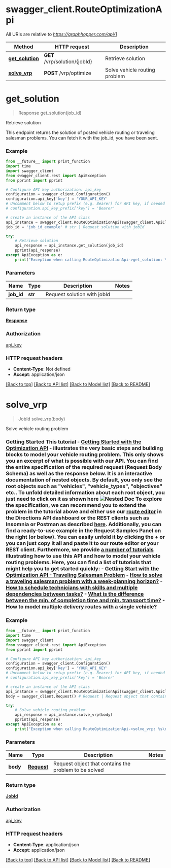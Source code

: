 # swagger_client.RouteOptimizationApi

All URIs are relative to *https://graphhopper.com/api/1*

Method | HTTP request | Description
------------- | ------------- | -------------
[**get_solution**](RouteOptimizationApi.md#get_solution) | **GET** /vrp/solution/{jobId} | Retrieve solution
[**solve_vrp**](RouteOptimizationApi.md#solve_vrp) | **POST** /vrp/optimize | Solve vehicle routing problem

# **get_solution**
> Response get_solution(job_id)

Retrieve solution

This endpoint returns the solution of posted vehicle routing or traveling salesman problems. You can fetch it with the job_id, you have been sent. 

### Example
```python
from __future__ import print_function
import time
import swagger_client
from swagger_client.rest import ApiException
from pprint import pprint

# Configure API key authorization: api_key
configuration = swagger_client.Configuration()
configuration.api_key['key'] = 'YOUR_API_KEY'
# Uncomment below to setup prefix (e.g. Bearer) for API key, if needed
# configuration.api_key_prefix['key'] = 'Bearer'

# create an instance of the API class
api_instance = swagger_client.RouteOptimizationApi(swagger_client.ApiClient(configuration))
job_id = 'job_id_example' # str | Request solution with jobId

try:
    # Retrieve solution
    api_response = api_instance.get_solution(job_id)
    pprint(api_response)
except ApiException as e:
    print("Exception when calling RouteOptimizationApi->get_solution: %s\n" % e)
```

### Parameters

Name | Type | Description  | Notes
------------- | ------------- | ------------- | -------------
 **job_id** | **str**| Request solution with jobId | 

### Return type

[**Response**](Response.md)

### Authorization

[api_key](../README.md#api_key)

### HTTP request headers

 - **Content-Type**: Not defined
 - **Accept**: application/json

[[Back to top]](#) [[Back to API list]](../README.md#documentation-for-api-endpoints) [[Back to Model list]](../README.md#documentation-for-models) [[Back to README]](../README.md)

# **solve_vrp**
> JobId solve_vrp(body)

Solve vehicle routing problem

 ### Getting Started  This tutorial - [Getting Started with the Optimization API](https://www.graphhopper.com/blog/2019/05/17/getting-started-with-the-optimization-api-traveling-salesman-problem/) - illustrates the very basic steps and building blocks to model your vehicle routing problem.  This only shows you an excerpt of what is possible with our API. You can find the entire specification of the required request (Request Body Schema) as well as the response below. It is an interactive documentation of nested objects. By default, you only see the root objects such as \"vehicles\", \"vehicle_types\", \"objectives\" etc.. To unfold detailed information about each root object, you just need to click on it as shown here  ![Nested Doc](./img/nested-doc.gif)  To explore the specification, we can recommend you to extend the problem in the tutorial above and either use our [route editor](https://www.graphhopper.com/blog/2015/07/21/graphhoppers-new-route-optimization-editor/) in the Directions API dashboard or the REST clients such as Insomnia or Postman as described [here](https://docs.graphhopper.com/#section/Explore-our-APIs). Additionally, you can find a ready-to-use example in the Request Samples Panel on the right (or below). You can easily unfold it by clicking the + or you can just copy it all and paste it to our route editor or your REST client.  Furthermore, we provide [a number of tutorials](https://www.graphhopper.com/tutorial/) illustrating how to use this API and how to model your vehicle routing problems. Here, you can find a list of tutorials that might help you to get started quickly:  - [Getting Start with the Optimization API - Traveling Salesman Problem](https://www.graphhopper.com/blog/2019/05/17/getting-started-with-the-optimization-api-traveling-salesman-problem/) - [How to solve a traveling salesman problem with a week-planning horizon?](https://www.graphhopper.com/blog/2016/05/30/how-to-solve-a-traveling-salesman-problem-with-a-week-planning-horizon/) - [How to schedule technicians with skills and multiple dependencies between tasks?](https://www.graphhopper.com/blog/2016/06/03/how-to-route-technicians-with-skills-and-multiple-dependencies-between-tasks/) - [What is the difference between the min. of completion time and min. transport time?](https://www.graphhopper.com/blog/2016/06/20/what-is-the-difference-between-the-minimization-of-completion-time-and-minimizing-transport-time/) - [How to model multiple delivery routes with a single vehicle?](https://www.graphhopper.com/blog/2016/07/21/how-to-model-multiple-delivery-routes-with-a-single-vehicle/) 

### Example
```python
from __future__ import print_function
import time
import swagger_client
from swagger_client.rest import ApiException
from pprint import pprint

# Configure API key authorization: api_key
configuration = swagger_client.Configuration()
configuration.api_key['key'] = 'YOUR_API_KEY'
# Uncomment below to setup prefix (e.g. Bearer) for API key, if needed
# configuration.api_key_prefix['key'] = 'Bearer'

# create an instance of the API class
api_instance = swagger_client.RouteOptimizationApi(swagger_client.ApiClient(configuration))
body = swagger_client.Request() # Request | Request object that contains the problem to be solved

try:
    # Solve vehicle routing problem
    api_response = api_instance.solve_vrp(body)
    pprint(api_response)
except ApiException as e:
    print("Exception when calling RouteOptimizationApi->solve_vrp: %s\n" % e)
```

### Parameters

Name | Type | Description  | Notes
------------- | ------------- | ------------- | -------------
 **body** | [**Request**](Request.md)| Request object that contains the problem to be solved | 

### Return type

[**JobId**](JobId.md)

### Authorization

[api_key](../README.md#api_key)

### HTTP request headers

 - **Content-Type**: application/json
 - **Accept**: application/json

[[Back to top]](#) [[Back to API list]](../README.md#documentation-for-api-endpoints) [[Back to Model list]](../README.md#documentation-for-models) [[Back to README]](../README.md)

